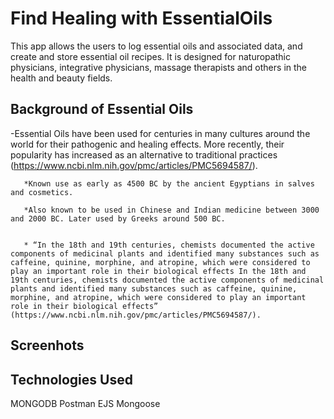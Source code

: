 # Find Healing with EssentialOils #

This app allows the users to log essential oils and associated data, and create and store essential oil recipes.  It is designed for naturopathic physicians, integrative physicians, massage therapists and others in the health and beauty fields.

## Background of Essential Oils ##

-Essential Oils have been used for centuries in many cultures around the world for their pathogenic and healing effects. More recently, their popularity has increased as an alternative to traditional practices (https://www.ncbi.nlm.nih.gov/pmc/articles/PMC5694587/).  
       
       *Known use as early as 4500 BC by the ancient Egyptians in salves and cosmetics.
       
       *Also known to be used in Chinese and Indian medicine between 3000 and 2000 BC. Later used by Greeks around 500 BC.
       

       * “In the 18th and 19th centuries, chemists documented the active components of medicinal plants and identified many substances such as caffeine, quinine, morphine, and atropine, which were considered to play an important role in their biological effects In the 18th and 19th centuries, chemists documented the active components of medicinal plants and identified many substances such as caffeine, quinine, morphine, and atropine, which were considered to play an important role in their biological effects” (https://www.ncbi.nlm.nih.gov/pmc/articles/PMC5694587/). 

## Screenhots ##




## Technologies Used ##
MONGODB
Postman
EJS
Mongoose


